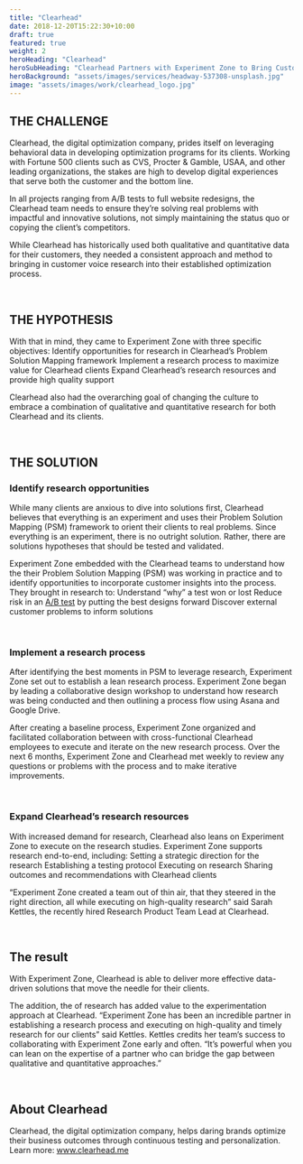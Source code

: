 ```yaml
---
title: "Clearhead"
date: 2018-12-20T15:22:30+10:00
draft: true
featured: true
weight: 2
heroHeading: "Clearhead"
heroSubHeading: "Clearhead Partners with Experiment Zone to Bring Customer Feedback into their Optimization Process"
heroBackground: "assets/images/services/headway-537308-unsplash.jpg"
image: "assets/images/work/clearhead_logo.jpg"
---
```


## THE CHALLENGE

Clearhead, the digital optimization company, prides itself on leveraging behavioral data in developing optimization programs for its clients. Working with Fortune 500 clients such as CVS, Procter & Gamble, USAA, and other leading organizations, the stakes are high to develop digital
experiences that serve both the customer and the bottom line.

In all projects ranging from A/B tests to full website redesigns, the Clearhead team needs to ensure they’re solving real problems with impactful and innovative solutions, not simply maintaining the status quo or copying the client’s competitors.

While Clearhead has historically used both qualitative and quantitative data for their customers, they needed a consistent approach and method to bringing in customer voice research into their established optimization process.

&nbsp;

## THE HYPOTHESIS

With that in mind, they came to Experiment Zone with three specific objectives:
Identify opportunities for research in Clearhead’s Problem Solution Mapping framework
Implement a research process to maximize value for Clearhead clients
Expand Clearhead’s research resources and provide high quality support

Clearhead also had the overarching goal of changing the culture to embrace a combination of qualitative and quantitative research for both Clearhead and its clients.

&nbsp;

## THE SOLUTION

### Identify research opportunities

While many clients are anxious to dive into solutions first, Clearhead believes that everything is an experiment and uses their Problem Solution Mapping (PSM) framework to orient their clients to real problems. Since everything is an experiment, there is no outright solution. Rather, there are solutions hypotheses that should be tested and validated.

Experiment Zone embedded with the Clearhead teams to understand how the their Problem Solution Mapping (PSM) was working in practice and to identify opportunities to incorporate customer insights into the process. They brought in research to:
Understand “why” a test won or lost
Reduce risk in an <a class="glossary-word" href="https://experimentzone.com/support/glossary/#AB-Testing">A/B test</a> by putting the best designs forward
Discover external customer problems to inform solutions

&nbsp;

### Implement a research process

After identifying the best moments in PSM to leverage research, Experiment Zone set out to establish a lean research process. Experiment Zone began by leading a collaborative design workshop to understand how research was being conducted and then outlining a process flow using Asana and Google Drive.

After creating a baseline process, Experiment Zone organized and facilitated collaboration between with cross-functional Clearhead employees to execute and iterate on the new research process. Over the next 6 months, Experiment Zone and Clearhead met weekly to review any questions or problems with the process and to make iterative improvements.

&nbsp;

### Expand Clearhead’s research resources

With increased demand for research, Clearhead also leans on Experiment Zone to execute on the research studies. Experiment Zone supports research end-to-end, including:
Setting a strategic direction for the research
Establishing a testing protocol
Executing on research
Sharing outcomes and recommendations with Clearhead clients

“Experiment Zone created a team out of thin air, that they steered in the right direction, all while executing on high-quality research” said Sarah Kettles, the recently hired Research Product Team Lead at Clearhead.

&nbsp;

## The result

With Experiment Zone, Clearhead is able to deliver more effective data-driven solutions that move the needle for their clients.

The addition, the of research has added value to the experimentation approach at Clearhead. “Experiment Zone has been an incredible partner in establishing a research process and executing on high-quality and timely research for our clients” said Kettles. Kettles credits her team’s success to collaborating with Experiment Zone early and often. “It’s powerful when you can lean on the expertise of a partner who can bridge the gap between qualitative and quantitative approaches.”

&nbsp;

## About Clearhead

Clearhead, the digital optimization company, helps daring brands optimize their business outcomes through continuous testing and personalization. Learn more: www.clearhead.me
